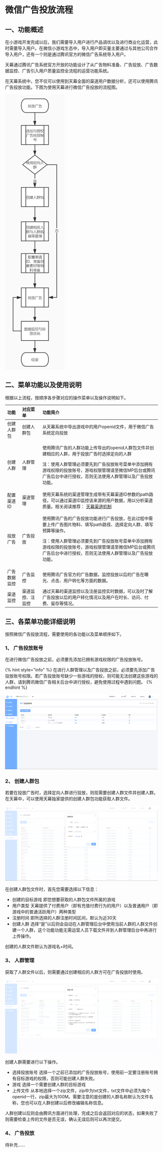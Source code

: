 # 微信广告投放流程

## 一、功能概述

在小游戏开发完成以后，我们需要导入用户进行产品调优以及进行商业化运营，此时需要导入用户。在微信小游戏生态中，导入用户即买量主要通过与其他公司合作导入用户，还有一个则是通过腾讯官方的微信广告系统导入用户。

天幕通过腾讯广告系统官方开放的功能设计了从广告物料准备、广告投放、广告数据监控、广告引入用户质量监控全流程的运营功能系统。

在天幕系统中，您不仅可以使用到天幕全面的渠道用户数据分析，还可以使用腾讯广告投放功能。下图为使用天幕进行微信广告投放的流程图。

![](../../.gitbook/assets/image%20%28274%29.png)

## 二、菜单功能以及使用说明

根据以上流程，按顺序各步骤对应的操作菜单以及操作说明如下。

<table>
  <thead>
    <tr>
      <th style="text-align:left">&#x529F;&#x80FD;</th>
      <th style="text-align:left">&#x5BF9;&#x5E94;&#x83DC;&#x5355;</th>
      <th style="text-align:left">&#x529F;&#x80FD;&#x7B80;&#x4ECB;</th>
    </tr>
  </thead>
  <tbody>
    <tr>
      <td style="text-align:left">&#x521B;&#x5EFA;&#x4EBA;&#x7FA4;&#x5305;</td>
      <td style="text-align:left">&#x521B;&#x5EFA;&#x4EBA;&#x7FA4;&#x5305;</td>
      <td style="text-align:left">&#x4ECE;&#x5929;&#x5E55;&#x7CFB;&#x7EDF;&#x4E2D;&#x5BFC;&#x51FA;&#x6E38;&#x620F;&#x4E2D;&#x7684;&#x7528;&#x6237;openid&#x6587;&#x4EF6;&#xFF0C;&#x7528;&#x4E8E;&#x5FAE;&#x4FE1;&#x5E7F;&#x544A;&#x7CFB;&#x7EDF;&#x5B9A;&#x5411;&#x6295;&#x653E;</td>
    </tr>
    <tr>
      <td style="text-align:left">&#x521B;&#x5EFA;&#x4EBA;&#x7FA4;</td>
      <td style="text-align:left">&#x4EBA;&#x7FA4;&#x7BA1;&#x7406;</td>
      <td style="text-align:left">
        <p>&#x4F7F;&#x7528;&#x817E;&#x8BAF;&#x5E7F;&#x544A;&#x7684;&#x4EBA;&#x7FA4;&#x529F;&#x80FD;&#x4E0A;&#x4F20;&#x5BFC;&#x51FA;&#x7684;openid&#x4EBA;&#x7FA4;&#x5305;&#x6587;&#x4EF6;&#x5E76;&#x521B;&#x5EFA;&#x76F8;&#x5E94;&#x7684;&#x4EBA;&#x7FA4;&#xFF0C;&#x7528;&#x4E8E;&#x6295;&#x653E;&#x5E7F;&#x544A;&#x65F6;&#x9009;&#x62E9;&#x5B9A;&#x5411;&#x7684;&#x4EBA;&#x7FA4;</p>
        <p>&#x6CE8;&#xFF1A;&#x4F7F;&#x7528;&#x4EBA;&#x7FA4;&#x7BA1;&#x7406;&#x5FC5;&#x987B;&#x8981;&#x5148;&#x5230;&#x5E7F;&#x544A;&#x6295;&#x653E;&#x8D26;&#x53F7;&#x83DC;&#x5355;&#x4E2D;&#x6DFB;&#x52A0;&#x62E5;&#x6709;&#x6E38;&#x620F;&#x6743;&#x9650;&#x7684;&#x6295;&#x653E;&#x8D26;&#x53F7;&#xFF0C;&#x6E38;&#x620F;&#x6743;&#x9650;&#x7BA1;&#x7406;&#x8BF7;&#x81F3;&#x5FAE;&#x4FE1;MP&#x540E;&#x53F0;&#x6216;&#x817E;&#x8BAF;&#x5E7F;&#x544A;&#x540E;&#x53F0;&#x4E2D;&#x8FDB;&#x884C;&#x6388;&#x6743;&#xFF0C;&#x5426;&#x5219;&#x65E0;&#x6CD5;&#x4F7F;&#x7528;&#x4EBA;&#x7FA4;&#x7BA1;&#x7406;&#x4EE5;&#x53CA;&#x5E7F;&#x544A;&#x6295;&#x653E;&#x529F;&#x80FD;&#x3002;</p>
      </td>
    </tr>
    <tr>
      <td style="text-align:left">&#x914D;&#x7F6E;&#x6E20;&#x9053;ID</td>
      <td style="text-align:left">&#x6E20;&#x9053;&#x7BA1;&#x7406;</td>
      <td style="text-align:left">&#x4F7F;&#x7528;&#x5929;&#x5E55;&#x7CFB;&#x7EDF;&#x7684;&#x6E20;&#x9053;&#x7BA1;&#x7406;&#x751F;&#x6210;&#x5E26;&#x6709;&#x5929;&#x5E55;&#x6E20;&#x9053;ID&#x53C2;&#x6570;&#x7684;path&#x8DEF;&#x5F84;&#xFF0C;&#x53EF;&#x4EE5;&#x901A;&#x8FC7;&#x6E20;&#x9053;ID&#x76D1;&#x63A7;&#x8BE5;&#x6765;&#x6E90;&#x7684;&#x7528;&#x6237;&#x6570;&#x636E;&#xFF0C;&#x7528;&#x4EE5;&#x5206;&#x6790;&#x6E20;&#x9053;&#x8D28;&#x91CF;&#x3002;&#x76F8;&#x5173;&#x9605;&#x8BFB;&#x63A8;&#x8350;&#xFF1A;
        <a
        href="channel-management.md">&#x5929;&#x5E55;&#x6E20;&#x9053;&#x673A;&#x5236;</a>
      </td>
    </tr>
    <tr>
      <td style="text-align:left">&#x6295;&#x653E;&#x5E7F;&#x544A;</td>
      <td style="text-align:left">&#x5E7F;&#x544A;&#x6295;&#x653E;</td>
      <td style="text-align:left">
        <p>&#x4F7F;&#x7528;&#x817E;&#x8BAF;&#x5E7F;&#x544A;&#x7684;&#x5E7F;&#x544A;&#x6295;&#x653E;&#x529F;&#x80FD;&#x8FDB;&#x884C;&#x5E7F;&#x544A;&#x6295;&#x653E;&#xFF0C;&#x5728;&#x6B64;&#x8FC7;&#x7A0B;&#x4E2D;&#x9700;&#x8981;&#x4E0A;&#x4F20;&#x5E7F;&#x544A;&#x56FE;&#x7247;&#x7269;&#x6599;&#x3001;&#x586B;&#x5199;path&#x8DEF;&#x5F84;&#x3001;&#x9009;&#x62E9;&#x5B9A;&#x5411;&#x4EBA;&#x7FA4;&#x3001;&#x586B;&#x5199;&#x9884;&#x7B97;&#x7B49;&#x64CD;&#x4F5C;&#x3002;</p>
        <p>&#x6CE8;&#xFF1A;&#x4F7F;&#x7528;&#x4EBA;&#x7FA4;&#x7BA1;&#x7406;&#x5FC5;&#x987B;&#x8981;&#x5148;&#x5230;&#x5E7F;&#x544A;&#x6295;&#x653E;&#x8D26;&#x53F7;&#x83DC;&#x5355;&#x4E2D;&#x6DFB;&#x52A0;&#x62E5;&#x6709;&#x6E38;&#x620F;&#x6743;&#x9650;&#x7684;&#x6295;&#x653E;&#x8D26;&#x53F7;&#xFF0C;&#x6E38;&#x620F;&#x6743;&#x9650;&#x7BA1;&#x7406;&#x8BF7;&#x81F3;&#x5FAE;&#x4FE1;MP&#x540E;&#x53F0;&#x6216;&#x817E;&#x8BAF;&#x5E7F;&#x544A;&#x540E;&#x53F0;&#x4E2D;&#x8FDB;&#x884C;&#x6388;&#x6743;&#xFF0C;&#x5426;&#x5219;&#x65E0;&#x6CD5;&#x4F7F;&#x7528;&#x4EBA;&#x7FA4;&#x7BA1;&#x7406;&#x4EE5;&#x53CA;&#x5E7F;&#x544A;&#x6295;&#x653E;&#x529F;&#x80FD;&#x3002;</p>
      </td>
    </tr>
    <tr>
      <td style="text-align:left">&#x5E7F;&#x544A;&#x6570;&#x636E;&#x76D1;&#x63A7;</td>
      <td style="text-align:left">&#x5E7F;&#x544A;&#x76D1;&#x63A7;</td>
      <td style="text-align:left">&#x4F7F;&#x7528;&#x817E;&#x8BAF;&#x5E7F;&#x544A;&#x5B98;&#x65B9;&#x7684;&#x5E7F;&#x544A;&#x6570;&#x636E;&#xFF0C;&#x76D1;&#x63A7;&#x6295;&#x653E;&#x4EE5;&#x540E;&#x7684;&#x5E7F;&#x544A;&#x5728;&#x66DD;&#x5149;&#x3001;&#x70B9;&#x51FB;&#x3001;&#x7528;&#x6237;&#x8F6C;&#x5316;&#x7B49;&#x65B9;&#x9762;&#x7684;&#x6570;&#x636E;&#x3002;</td>
    </tr>
    <tr>
      <td style="text-align:left">&#x6E20;&#x9053;&#x76D1;&#x63A7;</td>
      <td style="text-align:left">&#x6E20;&#x9053;&#x76D1;&#x63A7;&#x3001;&#x6CE8;&#x76D1;&#x63A7;</td>
      <td
      style="text-align:left">&#x901A;&#x8FC7;&#x5929;&#x5E55;&#x7684;&#x6E20;&#x9053;&#x76D1;&#x63A7;&#x4EE5;&#x53CA;&#x6CE8;&#x518C;&#x76D1;&#x63A7;&#x5B9E;&#x65F6;&#x6570;&#x636E;&#xFF0C;&#x53EF;&#x4EE5;&#x53CA;&#x65F6;&#x4E86;&#x89E3;&#x5E7F;&#x544A;&#x6295;&#x653E;&#x4EE5;&#x540E;&#x7684;&#x7528;&#x6237;&#x8F6C;&#x5316;&#x60C5;&#x51B5;&#x4EE5;&#x53CA;&#x7528;&#x6237;&#x5728;&#x65F6;&#x957F;&#x3001;&#x8BBF;&#x95EE;&#x3001;&#x4ED8;&#x8D39;&#x3001;&#x7559;&#x5B58;&#x7B49;&#x60C5;&#x51B5;&#x3002;</td>
    </tr>
  </tbody>
</table>

## 三、各菜单功能详细说明

按照微信广告投放流程，需要使用的各功能以及菜单顺序如下。

### 1、 广告投放账号

在进行微信广告投放之前，必须要先添加已拥有游戏权限的广告投放账号。

{% hint style="info" %}
在进行人群管理以及广告投放之前，必须要先添加广告投放账号权限。若广告投放账号缺少一些游戏的授权，则可能无法创建这些游戏的人群，请到腾讯微信广告相关后台中进行授权，避免使用过程中遇到问题。
{% endhint %}

![](../../.gitbook/assets/image%20%28276%29.png)

### 2、 创建人群包

若要在投放广告时，选择定向人群进行投放，则现需要创建人群文件并创建人群。在天幕中，可以使用天幕独家提供的创建人群包功能获取人群文件。

![](../../.gitbook/assets/image%20%28277%29.png)

在创建人群包文件时，首先您需要选择以下信息：

* 创建的目标游戏 即您想要获取的人群包文件所属的游戏
* 用户类型 天幕提供了付费用户（即有充值付费行为的用户）以及普通用户（即游戏中的普通活跃用户）两种类型
* 注册时间 即所选择的人群注册时间区间，默认为近30天
* 创建人群 选择“是”以后则会自动在人群管理后台中使用当前人群的人群文件创建一个人群，这个功能功能无需运营人员下载文件并到人群管理后台中再进行上传操作。

创建的人群文件默认为游戏名+时间。

### 3、 人群管理

获取了人群文件以后，则需要通过创建相应的人群方可在广告投放时使用。

![](../../.gitbook/assets/image%20%28275%29.png)

创建人群需要进行以下操作。

* 选择投放账号 选择一个之前已添加的广告投放账号，使用前一定要注册账号拥有目标游戏的权限，否则可能创建人群失败。
* 游戏 选择一个需要创建人群的目标游戏
* 上传文件 从本地选择一个zip文件，zip中为txt文件，txt文件中必须为每个openid一行，zip最大为100M。需要注意的是创建的人群名称默认为文件名称，您也可以在人群创建以后修改编辑名称信息。

人群创建以后则会由腾讯方面进行处理，完成之后会返回对应的状态，如果失败了则需要检查上传的文件是否无误，确认无误后则可以再次提交。

### 4、 广告投放

待补充……

